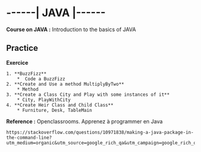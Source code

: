 # ------| JAVA |------
__Course on JAVA :__ Introduction to the basics of JAVA

## Practice

**Exercice** 

	1. **BuzzFizz**
		*  Code a BuzzFizz 
	2. **Create and Use a method MultiplyByTwo**
		* Method
	3. **Create a Class City and Play with some instances of it**
		* City, PlayWithCity
	4. **Create Heir Class and Child Class**
		* Furniture, Desk, TableMain 
	
__Reference :__ 
	Openclassrooms. Apprenez à programmer en Java

	https://stackoverflow.com/questions/10971838/making-a-java-package-in-the-command-line?utm_medium=organic&utm_source=google_rich_qa&utm_campaign=google_rich_qa
